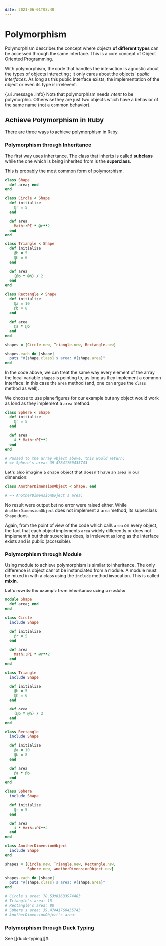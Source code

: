 ```yaml
---
date: 2021-06-01T08:40
---
```


# Polymorphism

Polymorphism describes the concept where objects **of different types** can
be accessed through the same interface. This is a core concept of Object
Oriented Programming.

With polymorphism, the code that handles the interaction is agnostic about
the types of objects interacting ; it only cares about the objects' _public
interfaces_. As long as this public interface exists, the implementation of
the object or even its type is irrelevent.

{.ui .message .info}
Note that polymorphism needs _intent_ to be polymorphic. Otherwise they are
just two objects which have a behavior of the same name (not a common
behavior).

## Achieve Polymorphism in Ruby

There are three ways to achieve polymorphism in Ruby.

### Polymorphism through Inheritance

The first way uses inheritance. The class that inherits is called
**subclass** while the one which is being inherited from is the
**superclass**.

This is probably the most common form of polymorphism.

```ruby
class Shape
  def area; end
end

class Circle < Shape
  def initialize
    @r = 5
  end

  def area
    Math::PI * @r**2
  end
end

class Triangle < Shape
  def initialize
    @b = 5
    @h = 6
  end

  def area
    (@b * @h) / 2
  end
end

class Rectangle < Shape
  def initialize
    @a = 10
    @b = 8
  end

  def area
    @a * @b
  end
end

shapes = [Circle.new, Triangle.new, Rectangle.new]

shapes.each do |shape|
  puts "#{shape.class}'s area: #{shape.area}"
end
```

In the code above, we can treat the same way every element of the array the
local variable `shapes` is pointing to, as long as they implement a common
interface: in this case the `area` method (and, one can argue the `class`
method as well).

We choose to use plane figures for our example but any object would work as
lond as they implement a `area` method.

```ruby
class Sphere < Shape
  def initialize
    @r = 5
  end

  def area
    4 * Math::PI**2
  end
end

# Passed to the array object above, this would return:
# => Sphere's area: 39.47841760435743
```

Let's also imagine a shape object that doesn't have an area in our
dimension:

```ruby
class AnotherDimensionObject < Shape; end

# => AnotherDimensionObject's area:
```

No result were output but no error were raised either. While
`AnotherDimensionObject` does not implement a `area` method, its superclass
`Shape` does.

Again, from the point of view of the code which calls `area` on every
object, the fact that each object implements `area` widely differently or
does not implement it but their superclass does, is irrelevent as long as
the interface exists and is public (accessible).

### Polymorphism through Module

Using module to achieve polymorphism is similar to inheritance. The only
difference is object cannot be instanciated from a module. A module must
be mixed in with a class using the `include` method invocation. This is
called **mixin**.

Let's rewrite the example from inheritance using a module:

```ruby
module Shape
  def area; end
end

class Circle
  include Shape

  def initialize
    @r = 5
  end

  def area
    Math::PI * @r**2
  end
end

class Triangle
  include Shape

  def initialize
    @b = 5
    @h = 6
  end

  def area
    (@b * @h) / 2
  end
end

class Rectangle
  include Shape

  def initialize
    @a = 10
    @b = 8
  end

  def area
    @a * @b
  end
end

class Sphere
  include Shape

  def initialize
    @r = 5
  end

  def area
    4 * Math::PI**2
  end
end

class AnotherDimensionObject
  include Shape
end

shapes = [Circle.new, Triangle.new, Rectangle.new,
          Sphere.new, AnotherDimensionObject.new]

shapes.each do |shape|
  puts "#{shape.class}'s area: #{shape.area}"
end

# Circle's area: 78.53981633974483
# Triangle's area: 15
# Rectangle's area: 80
# Sphere's area: 39.47841760435743
# AnotherDimensionObject's area:
```

### Polymorphism through Duck Typing

See [[duck-typing]]#.
